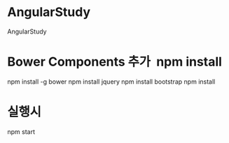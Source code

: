 # AngularStudy
AngularStudy


# Bower Components 추가  npm install
npm install -g bower 
npm install jquery
npm install bootstrap
npm install 

# 실행시
npm start
